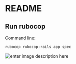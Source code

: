 # README

## Run rubocop

Command line:
```bash
rubocop rubocop-rails app spec
```

![enter image description here](https://miro.medium.com/max/268/1*Im7yIV8NPelhZXaAzmKuUQ.png)
